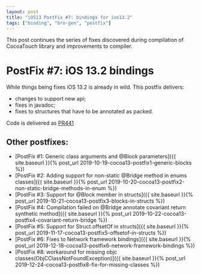 ```yaml
---
layout: post
title: "iOS13 PostFix #7: bindings for ios13.2"
tags: ["binding", "bro-gen", "postfix"]
---
```

This post continues the series of fixes discovered during compilation of CocoaTouch library and improvements to compiler.
# PostFix #7: iOS 13.2 bindings

While things being fixes iOS 13.2 is already in wild. This postfix delivers:
- changes to support new api;
- fixes in javadoc;
- fixes to structures that have to be annotated as packed.

Code is delivered as [PR441](https://github.com/MobiVM/robovm/pull/441)

## Other postfixes:
<!-- more -->
* [PostFix #1: Generic class arguments and @Block parameters]({{ site.baseurl }}{% post_url 2019-10-19-cocoa13-postfix1-generic-blocks %})
* [PostFix #2: Adding support for non-static @Bridge method in enums classes]({{ site.baseurl }}{% post_url 2019-10-20-cocoa13-postfix2-non-static-bridge-methods-in-enum %})
* [PostFix #3: Support for @Block member in structs]({{ site.baseurl }}{% post_url 2019-10-21-cocoa13-postfix3-blocks-in-structs %})
* [PostFix #4: Compilation failed on @Bridge annotate covariant return synthetic method]({{ site.baseurl }}{% post_url 2019-10-22-cocoa13-postfix4-covariant-return-bridge %})
* [PostFix #5: Support for Struct.offsetOf in structs]({{ site.baseurl }}{% post_url 2019-11-17-cocoa13-postfix5-offsetof-in-structs %})
* [PostFix #6: Fixes to Network framework bindings]({{ site.baseurl }}{% post_url 2019-12-18-cocoa13-postfix6-network-framework-bindings %})
* [PostFix #8: workaround for missing objc classes(ObjCClassNotFoundException)]({{ site.baseurl }}{% post_url 2019-12-24-cocoa13-postfix8-fix-for-missing-classes %})

